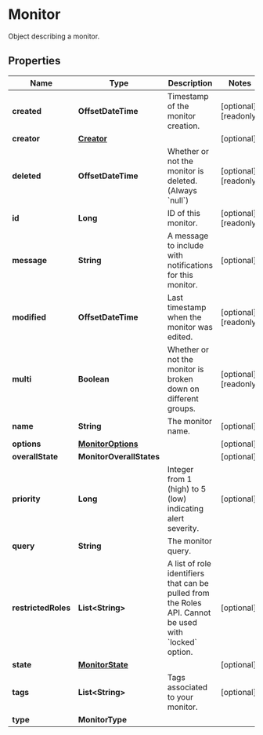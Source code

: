 

# Monitor

Object describing a monitor.

## Properties

Name | Type | Description | Notes
------------ | ------------- | ------------- | -------------
**created** | **OffsetDateTime** | Timestamp of the monitor creation. |  [optional] [readonly]
**creator** | [**Creator**](Creator.md) |  |  [optional]
**deleted** | **OffsetDateTime** | Whether or not the monitor is deleted. (Always &#x60;null&#x60;) |  [optional] [readonly]
**id** | **Long** | ID of this monitor. |  [optional] [readonly]
**message** | **String** | A message to include with notifications for this monitor. |  [optional]
**modified** | **OffsetDateTime** | Last timestamp when the monitor was edited. |  [optional] [readonly]
**multi** | **Boolean** | Whether or not the monitor is broken down on different groups. |  [optional] [readonly]
**name** | **String** | The monitor name. |  [optional]
**options** | [**MonitorOptions**](MonitorOptions.md) |  |  [optional]
**overallState** | **MonitorOverallStates** |  |  [optional]
**priority** | **Long** | Integer from 1 (high) to 5 (low) indicating alert severity. |  [optional]
**query** | **String** | The monitor query. | 
**restrictedRoles** | **List&lt;String&gt;** | A list of role identifiers that can be pulled from the Roles API. Cannot be used with &#x60;locked&#x60; option. |  [optional]
**state** | [**MonitorState**](MonitorState.md) |  |  [optional]
**tags** | **List&lt;String&gt;** | Tags associated to your monitor. |  [optional]
**type** | **MonitorType** |  | 



